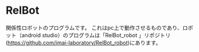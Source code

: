 # RelBot
関係性ロボットのプログラムです。
これはpc上で動作させるものであり、ロボット（android studio）のプログラムは「RelBot_robot
」リポジトリ(https://github.com/imai-laboratory/RelBot_robot)にあります。
